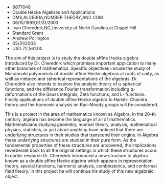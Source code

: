 
* 9877048
* Double Hecke Algebras and Applications
* DMS,ALGEBRA,NUMBER THEORY,AND COM
* 06/15/1999,01/31/2003
* Ivan Cherednik,NC,University of North Carolina at Chapel Hill
* Standard Grant
* Andrew Pollington
* 05/31/2003
* USD 72,561.00

The aim of this project is to study the double affine Hecke algebra introduced
by Dr. Cherednik which promises important application to many other branches of
mathematics. Specific objectives include the study of Macdonald polynomials of
double affine Hecke algebras at roots of unity, as well as induced and spherical
representations of the algebras. Dr. Cherednik also intends to explore the
analytic theory of q-spherical functions, and the difference Fourier
transformation including q-deformations of the Gauss integrals, Zeta functions,
and L- functions. Finally applications of double affine Hecke algebra to Harish-
Chandra theory and the harmonic analysis on Kac-Moody groups will be considered.

This is a project in the area of mathematics known as Algebra. In the 20-th
century, algebra has become the language of all of mathematics. Mathematicians
studying geometry, number theory, analysis, mathematical physics, statistics, or
just about anything have noticed that there are underlying structures in their
studies that transcend their origins. In Algebra these underlying structures are
studied in their pure form. As the fundamental properties of these structures
are uncovered, the implications reverberate back to all the original settings in
which these structures occur. In earlier research Dr. Cherednik introduced a new
structure to algebra known as a double affine Hecke algebra which appears in
representation theory, special functions, harmonic analysis, combinatorics, and
conformal field theory. In this project he will continue his study of this new
algebraic object.
